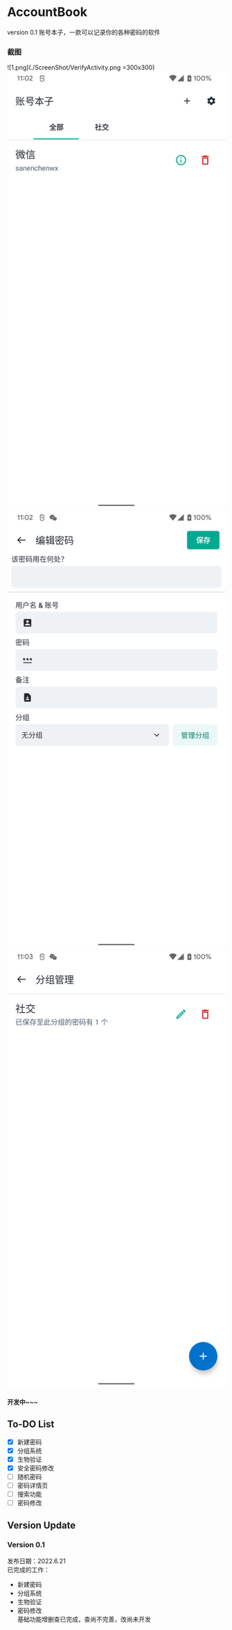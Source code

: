 # AccountBook
version 0.1
账号本子，一款可以记录你的各种密码的软件  
### 截图
![1.png](./ScreenShot/VerifyActivity.png  =300x300)
![2.png](./ScreenShot/MainActivity.png)
![3.png](./ScreenShot/AddPassword.png)
![4.png](./ScreenShot/GroupManager.png)
#### 开发中~~~
## To-DO List
- [x] 新建密码  
- [x] 分组系统  
- [x] 生物验证  
- [x] 安全密码修改
- [ ] 随机密码  
- [ ] 密码详情页  
- [ ] 搜索功能  
- [ ] 密码修改

## Version Update
### Version 0.1
发布日期：2022.6.21  
已完成的工作：  
- 新建密码  
- 分组系统  
- 生物验证  
- 密码修改  
基础功能增删查已完成，查尚不完善，改尚未开发